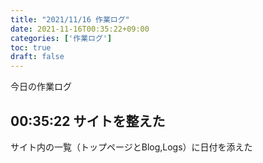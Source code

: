```yaml
---
title: "2021/11/16 作業ログ"
date: 2021-11-16T00:35:22+09:00
categories: ['作業ログ']
toc: true
draft: false
---
```


今日の作業ログ
## 00:35:22 サイトを整えた
サイト内の一覧（トップページとBlog,Logs）に日付を添えた  
